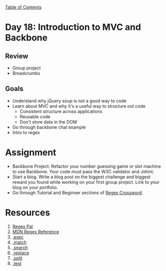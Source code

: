 [Table of Contents](/README.md)

# Day 18: Introduction to MVC and Backbone

## Review
- Group project
- Breadcrumbs

## Goals
- Understand why jQuery soup is not a good way to code
- Learn about MVC and why it's a useful way to structure out code
	- Consistent structure across applications
	- Reusable code
	- Don't store data in the DOM
- Go through backbone chat example
- Intro to regex

# Assignment
- Backbone Project: Refactor your number guessing game or slot machine to use Backbone. Your code must pass the W3C validator and Jshint.
- Start a blog. Write a blog post on the biggest challenge and biggest reward you found while working on your first group project. Link to your blog on your portfolio.
- Go through Tutorial and Beginner sections of [Regex Crossword](http://regexcrossword.com/).

# Resources
1. [Regex Pal](http://regexpal.com/)
1. [MDN Regex Reference](https://developer.mozilla.org/en-US/docs/Web/JavaScript/Guide/Regular_Expressions)
2. [.exec](https://developer.mozilla.org/en-US/docs/Web/JavaScript/Reference/Global_Objects/RegExp/exec)
3. [.match](https://developer.mozilla.org/en-US/docs/Web/JavaScript/Reference/Global_Objects/String/match)
4. [.search](https://developer.mozilla.org/en-US/docs/Web/JavaScript/Reference/Global_Objects/String/search)
5. [.replace](https://developer.mozilla.org/en-US/docs/Web/JavaScript/Reference/Global_Objects/String/replace)
6. [.split](https://developer.mozilla.org/en-US/docs/Web/JavaScript/Reference/Global_Objects/String/split)
7. [.test](https://developer.mozilla.org/en-US/docs/Web/JavaScript/Reference/Global_Objects/RegExp/test)
